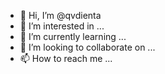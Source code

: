 - 👋 Hi, I’m @qvdienta
- 👀 I’m interested in ...
- 🌱 I’m currently learning ...
- 💞️ I’m looking to collaborate on ...
- 📫 How to reach me ...

<!---
qvdienta/qvdienta is a ✨ special ✨ repository because its `README.md` (this file) appears on your GitHub profile.
You can click the Preview link to take a look at your changes.
--->
